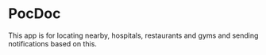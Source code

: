 # PocDoc

This app is for locating nearby, hospitals, restaurants and gyms and sending notifications based on this.
